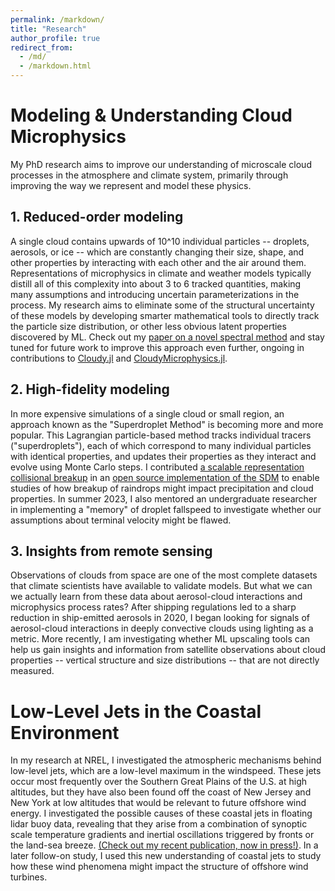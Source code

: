 ```yaml
---
permalink: /markdown/
title: "Research"
author_profile: true
redirect_from: 
  - /md/
  - /markdown.html
---
```

# Modeling & Understanding Cloud Microphysics
My PhD research aims to improve our understanding of microscale cloud processes in the atmosphere and climate system, primarily through improving the way we represent and model these physics.

## 1. Reduced-order modeling
A single cloud contains upwards of 10^10 individual particles -- droplets, aerosols, or ice -- which are constantly changing their size, shape, and other properties by interacting with each other and the air around them. Representations of microphysics in climate and weather models typically distill all of this complexity into about 3 to 6 tracked quantities, making many assumptions and introducing uncertain parameterizations in the process. My research aims to eliminate some of the structural uncertainty of these models by developing smarter mathematical tools to directly track the particle size distribution, or other less obvious latent properties discovered by ML. Check out my [paper on a novel spectral method](https://doi.org/10.1029/2022MS003186) and stay tuned for future work to improve this approach even further, ongoing in contributions to [Cloudy.jl](https://github.com/CliMA/Cloudy.jl) and [CloudyMicrophysics.jl](https://github.com/CliMA/CloudMicrophysics.jl). 

## 2. High-fidelity modeling
In more expensive simulations of a single cloud or small region, an approach known as the "Superdroplet Method" is becoming more and more popular. This Lagrangian particle-based method tracks individual tracers ("superdroplets"), each of which correspond to many individual particles with identical properties, and updates their properties as they interact and evolve using Monte Carlo steps. I contributed [a scalable representation collisional breakup](https://doi.org/10.5194/gmd-16-4193-2023) in an [open source implementation of the SDM](https://github.com/open-atmos/PySDM) to enable studies of how breakup of raindrops might impact precipitation and cloud properties. In summer 2023, I also mentored an undergraduate researcher in implementing a "memory" of droplet fallspeed to investigate whether our assumptions about terminal velocity might be flawed.

## 3. Insights from remote sensing
Observations of clouds from space are one of the most complete datasets that climate scientists have available to validate models. But what we can we actually learn from these data about aerosol-cloud interactions and microphysics process rates? After shipping regulations led to a sharp reduction in ship-emitted aerosols in 2020, I began looking for signals of aerosol-cloud interactions in deeply convective clouds using lighting as a metric. More recently, I am investigating whether ML upscaling tools can help us gain insights and information from satellite observations about cloud properties -- vertical structure and size distributions -- that are not directly measured.

# Low-Level Jets in the Coastal Environment
In my research at NREL, I investigated the atmospheric mechanisms behind low-level jets, which are a low-level maximum in the windspeed. These jets occur most frequently over the Southern Great Plains of the U.S. at high altitudes, but they have also been found off the coast of New Jersey and New York at low altitudes that would be relevant to future offshore wind energy. I investigated the possible causes of these coastal jets in floating lidar buoy data, revealing that they arise from a combination of synoptic scale temperature gradients and inertial oscillations triggered by fronts or the land-sea breeze. [(Check out my recent publication, now in press!)](http://ekdejong.github.io/files/2023-lljs.pdf). In a later follow-on study, I used this new understanding of coastal jets to study how these wind phenomena might impact the structure of offshore wind turbines.